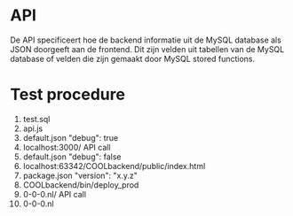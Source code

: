 # API
De API specificeert hoe de backend informatie uit de MySQL database als JSON doorgeeft aan de frontend.
Dit zijn velden uit tabellen van de MySQL database of velden die zijn gemaakt door MySQL stored functions.

# Test procedure
1. test.sql 
2. api.js
3. default.json "debug": true
4. localhost:3000/ API call
5. default.json "debug": false
6. localhost:63342/COOLbackend/public/index.html
7. package.json "version": "x.y.z"
8. COOLbackend/bin/deploy_prod
9. 0-0-0.nl/ API call
10. 0-0-0.nl

   

   
   